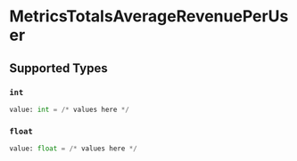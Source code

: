 # MetricsTotalsAverageRevenuePerUser


## Supported Types

### `int`

```python
value: int = /* values here */
```

### `float`

```python
value: float = /* values here */
```

